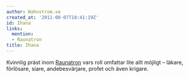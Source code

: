 ```yaml
---
author: Wahnstrom.se
created_at: '2011-08-07T18:41:19Z'
id: Ihana
links:
  mention:
  - Raunatron
title: Ihana
---
```


Kvinnlig präst inom [Raunatron] vars roll omfattar lite allt möjligt – läkare, förlösare, siare,
andebesvärjare, profet och även krigare.

  [Raunatron]: Raunatron